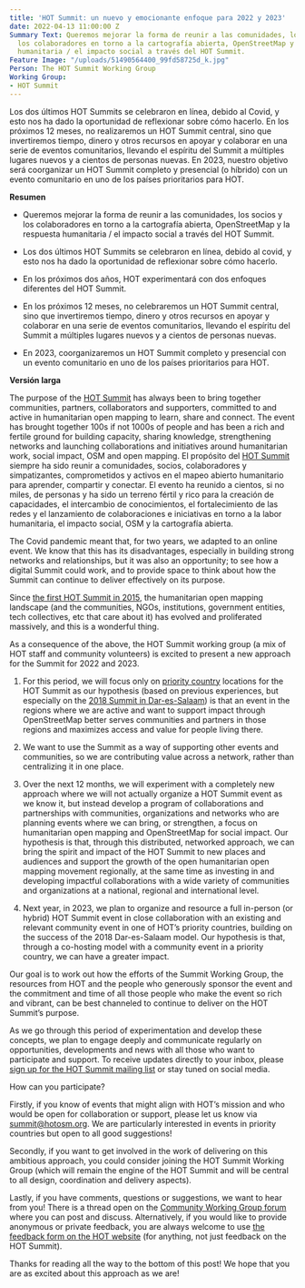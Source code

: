 ```yaml
---
title: 'HOT Summit: un nuevo y emocionante enfoque para 2022 y 2023'
date: 2022-04-13 11:00:00 Z
Summary Text: Queremos mejorar la forma de reunir a las comunidades, los socios y
  los colaboradores en torno a la cartografía abierta, OpenStreetMap y la respuesta
  humanitaria / el impacto social a través del HOT Summit.
Feature Image: "/uploads/51490564400_99fd58725d_k.jpg"
Person: The HOT Summit Working Group
Working Group:
- HOT Summit
---
```


Los dos últimos HOT Summits se celebraron en línea, debido al Covid, y esto nos ha dado la oportunidad de reflexionar sobre cómo hacerlo. En los próximos 12 meses, no realizaremos un HOT Summit central, sino que invertiremos tiempo, dinero y otros recursos en apoyar y colaborar en una serie de eventos comunitarios, llevando el espíritu del Summit a múltiples lugares nuevos y a cientos de personas nuevas. En 2023, nuestro objetivo será coorganizar un HOT Summit completo y presencial (o híbrido) con un evento comunitario en uno de los países prioritarios para HOT.

**Resumen**

* Queremos mejorar la forma de reunir a las comunidades, los socios y los colaboradores en torno a la cartografía abierta, OpenStreetMap y la respuesta humanitaria / el impacto social a través del HOT Summit.

* Los dos últimos HOT Summits se celebraron en línea, debido al covid, y esto nos ha dado la oportunidad de reflexionar sobre cómo hacerlo.

* En los próximos dos años, HOT experimentará con dos enfoques diferentes del HOT Summit.

* En los próximos 12 meses, no celebraremos un HOT Summit central, sino que invertiremos tiempo, dinero y otros recursos en apoyar y colaborar en una serie de eventos comunitarios, llevando el espíritu del Summit a múltiples lugares nuevos y a cientos de personas nuevas.

* En 2023, coorganizaremos un HOT Summit completo y presencial con un evento comunitario en uno de los países prioritarios para HOT.

**Versión larga**

The purpose of the [HOT Summit](https://summit.hotosm.org/) has always been to bring together communities, partners, collaborators and supporters, committed to and active in humanitarian open mapping to learn, share and connect. The event has brought together 100s if not 1000s of people and has been a rich and fertile ground for building capacity, sharing knowledge, strengthening networks and launching collaborations and initiatives around humanitarian work, social impact, OSM and open mapping. El propósito del [HOT Summit](https://summit.hotosm.org/) siempre ha sido reunir a comunidades, socios, colaboradores y simpatizantes, comprometidos y activos en el mapeo abierto humanitario para aprender, compartir y conectar. El evento ha reunido a cientos, si no miles, de personas y ha sido un terreno fértil y rico para la creación de capacidades, el intercambio de conocimientos, el fortalecimiento de las redes y el lanzamiento de colaboraciones e iniciativas en torno a la labor humanitaria, el impacto social, OSM y la cartografía abierta.

The Covid pandemic meant that, for two years, we adapted to an online event. We know that this has its disadvantages, especially in building strong networks and relationships, but it was also an opportunity; to see how a digital Summit could work, and to provide space to think about how the Summit can continue to deliver effectively on its purpose.

Since [the first HOT Summit in 2015](http://summit2015.hotosm.org/), the humanitarian open mapping landscape (and the communities, NGOs, institutions, government entities, tech collectives, etc that care about it) has evolved and proliferated massively, and this is a wonderful thing.

As a consequence of the above, the HOT Summit working group (a mix of HOT staff and community volunteers) is excited to present a new approach for the Summit for 2022 and 2023.

1. For this period, we will focus only on [priority country](https://wiki.openstreetmap.org/wiki/Humanitarian_OSM_Team/Priority_countries) locations for the HOT Summit as our hypothesis (based on previous experiences, but especially on the [2018 Summit in Dar-es-Salaam](http://summit2018.hotosm.org/)) is that an event in the regions where we are active and want to support impact through OpenStreetMap better serves communities and partners in those regions and maximizes access and value for people living there.

2. We want to use the Summit as a way of supporting other events and communities, so we are contributing value across a network, rather than centralizing it in one place.

3. Over the next 12 months, we will experiment with a completely new approach where we will not actually organize a HOT Summit event as we know it, but instead develop a program of collaborations and partnerships with communities, organizations and networks who are planning events where we can bring, or strengthen, a focus on humanitarian open mapping and OpenStreetMap for social impact. Our hypothesis is that, through this distributed, networked approach, we can bring the spirit and impact of the HOT Summit to new places and audiences and support the growth of the open humanitarian open mapping movement regionally, at the same time as investing in and developing impactful collaborations with a wide variety of communities and organizations at a national, regional and international level.

4. Next year, in 2023, we plan to organize and resource a full in-person (or hybrid) HOT Summit event in close collaboration with an existing and relevant community event in one of HOT’s priority countries, building on the success of the 2018 Dar-es-Salaam model. Our hypothesis is that, through a co-hosting model with a community event in a priority country, we can have a greater impact.

Our goal is to work out how the efforts of the Summit Working Group, the resources from HOT and the people who generously sponsor the event and the commitment and time of all those people who make the event so rich and vibrant, can be best channeled to continue to deliver on the HOT Summit’s purpose.

As we go through this period of experimentation and develop these concepts, we plan to engage deeply and communicate regularly on opportunities, developments and news with all those who want to participate and support. To receive updates directly to your inbox, please [sign up for the HOT Summit mailing list](http://eepurl.com/hZb44r) or stay tuned on social media.

How can you participate?

Firstly, if you know of events that might align with HOT’s mission and who would be open for collaboration or support, please let us know via [summit@hotosm.org](mailto:summit@hotosm.org). We are particularly interested in events in priority countries but open to all good suggestions!

Secondly, if you want to get involved in the work of delivering on this ambitious approach, you could consider joining the HOT Summit Working Group (which will remain the engine of the HOT Summit and will be central to all design, coordination and delivery aspects).

Lastly, if you have comments, questions or suggestions, we want to hear from you! There is a thread open on the [Community Working Group forum](https://loomio.hotosm.org/s/aFxjmA5Z) where you can post and discuss. Alternatively, if you would like to provide anonymous or private feedback, you are always welcome to use [the feedback form on the HOT website](https://www.hotosm.org/feedback) (for anything, not just feedback on the HOT Summit).

Thanks for reading all the way to the bottom of this post! We hope that you are as excited about this approach as we are!